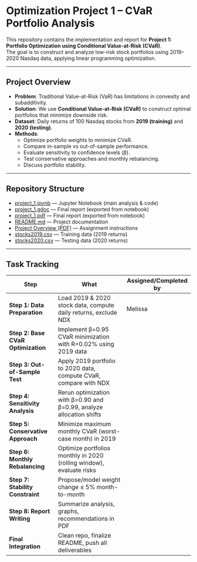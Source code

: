 # Optimization Project 1 – CVaR Portfolio Analysis

This repository contains the implementation and report for **Project 1: Portfolio Optimization using Conditional Value-at-Risk (CVaR)**.  
The goal is to construct and analyze low-risk stock portfolios using 2019–2020 Nasdaq data, applying linear programming optimization.

---

## Project Overview
- **Problem**: Traditional Value-at-Risk (VaR) has limitations in convexity and subadditivity.  
- **Solution**: We use **Conditional Value-at-Risk (CVaR)** to construct optimal portfolios that minimize downside risk.  
- **Dataset**: Daily returns of 100 Nasdaq stocks from **2019 (training)** and **2020 (testing)**.  
- **Methods**:
  - Optimize portfolio weights to minimize CVaR.  
  - Compare in-sample vs out-of-sample performance.  
  - Evaluate sensitivity to confidence levels (β).  
  - Test conservative approaches and monthly rebalancing.  
  - Discuss portfolio stability.  

---

## Repository Structure
- [project_1.ipynb](project_1.ipynb) — Jupyter Notebook (main analysis & code)
- [project_1.gdoc](https://docs.google.com/document/d/1o3HeWdCndxqqt1l7TUEb04e3NR2ccrZ02B-h3pvP8ME/edit?usp=sharing) — Final report (exported from notebook)
- [project_1.pdf](project_1.pdf) — Final report (exported from notebook)
- [README.md](README.md) — Project documentation
- [Project Overview (PDF)](project_overview.pdf) — Assignment instructions  
- [stocks2019.csv](stocks2019.csv) — Training data (2019 returns)  
- [stocks2020.csv](stocks2020.csv) — Testing data (2020 returns)  


---

## Task Tracking
| Step                                | What                                                                 | Assigned/Completed by |
| ----------------------------------- | -------------------------------------------------------------------- | --------------------- |
| **Step 1: Data Preparation**        | Load 2019 & 2020 stock data, compute daily returns, exclude NDX      | Melissa               |
| **Step 2: Base CVaR Optimization**  | Implement β=0.95 CVaR minimization with R=0.02% using 2019 data      |                       |
| **Step 3: Out-of-Sample Test**      | Apply 2019 portfolio to 2020 data, compute CVaR, compare with NDX    |                       |
| **Step 4: Sensitivity Analysis**    | Rerun optimization with β=0.90 and β=0.99, analyze allocation shifts |                       |
| **Step 5: Conservative Approach**   | Minimize maximum monthly CVaR (worst-case month) in 2019             |                       |
| **Step 6: Monthly Rebalancing**     | Optimize portfolios monthly in 2020 (rolling window), evaluate risks |                       |
| **Step 7: Stability Constraint**    | Propose/model weight change ≤ 5% month-to-month                      |                       |
| **Step 8: Report Writing**          | Summarize analysis, graphs, recommendations in PDF                   |                       |
| **Final Integration**               | Clean repo, finalize README, push all deliverables                   |                       |
